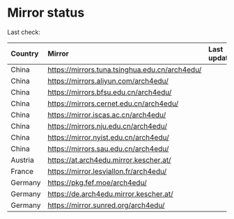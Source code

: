 <script src="./time.js"></script>
# Mirror status
Last check: <script type="text/javascript">localize(1736342834.3996933);</script>

|Country|Mirror|Last update|
|:------|:-----|:----------|
|China|https://mirrors.tuna.tsinghua.edu.cn/arch4edu/|<script type="text/javascript">localize(1736318678);</script>|
|China|https://mirrors.aliyun.com/arch4edu/|<script type="text/javascript">localize(1736275759);</script>|
|China|https://mirrors.bfsu.edu.cn/arch4edu/|<script type="text/javascript">localize(1736275759);</script>|
|China|https://mirrors.cernet.edu.cn/arch4edu/|<script type="text/javascript">localize(1736318678);</script>|
|China|https://mirror.iscas.ac.cn/arch4edu/|<script type="text/javascript">localize(1736275759);</script>|
|China|https://mirrors.nju.edu.cn/arch4edu/|<script type="text/javascript">localize(1736232159);</script>|
|China|https://mirror.nyist.edu.cn/arch4edu/|<script type="text/javascript">localize(1736318678);</script>|
|China|https://mirrors.sau.edu.cn/arch4edu/|<script type="text/javascript">localize(1731653531);</script>|
|Austria|https://at.arch4edu.mirror.kescher.at/|<script type="text/javascript">localize(1736318678);</script>|
|France|https://mirror.lesviallon.fr/arch4edu/|<script type="text/javascript">localize(1736318678);</script>|
|Germany|https://pkg.fef.moe/arch4edu/|<script type="text/javascript">localize(1736318678);</script>|
|Germany|https://de.arch4edu.mirror.kescher.at/|<script type="text/javascript">localize(1736318678);</script>|
|Germany|https://mirror.sunred.org/arch4edu/|<script type="text/javascript">localize(1736318678);</script>|

<script src="./tablefilter/tablefilter.js"></script>
<script src="./table.js"></script>